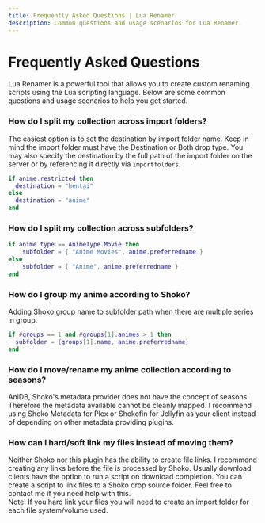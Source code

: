 ```yaml
---
title: Frequently Asked Questions | Lua Renamer
description: Common questions and usage scenarios for Lua Renamer.
---
```


# Frequently Asked Questions

Lua Renamer is a powerful tool that allows you to create custom renaming scripts using the Lua scripting language. Below
are some common questions and usage scenarios to help you get started.

### How do I split my collection across import folders?

The easiest option is to set the destination by import folder name. Keep in mind the import folder must have the
Destination or Both drop type. You may also specify the destination by the full path of the import folder on the server
or by referencing it directly via `importfolders`.

```lua
if anime.restricted then
  destination = "hentai"
else
  destination = "anime"
end
```

### How do I split my collection across subfolders?

```lua
if anime.type == AnimeType.Movie then
    subfolder = { "Anime Movies", anime.preferredname }
else
    subfolder = { "Anime", anime.preferredname }
end
```

### How do I group my anime according to Shoko?

Adding Shoko group name to subfolder path when there are multiple series in group.

```lua
if #groups == 1 and #groups[1].animes > 1 then
  subfolder = {groups[1].name, anime.preferredname}
end
```

### How do I move/rename my anime collection according to seasons?

AniDB, Shoko's metadata provider does not have the concept of seasons. Therefore the metadata available cannot be
cleanly mapped. I recommend using Shoko Metadata for Plex or Shokofin for Jellyfin as your client instead of depending
on other metadata providing plugins.

### How can I hard/soft link my files instead of moving them?

Neither Shoko nor this plugin has the ability to create file links. I recommend creating any links before the file is
processed by Shoko. Usually download clients have the option to run a script on download completion. You can create a
script to link files to a Shoko drop source folder. Feel free to contact me if you need help with this.  
Note: If you hard link your files you will need to create an import folder for each file system/volume used.
